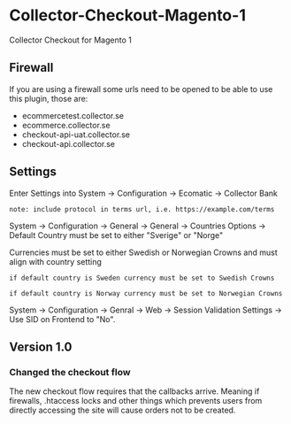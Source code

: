 # Collector-Checkout-Magento-1
Collector Checkout for Magento 1

## Firewall
If you are using a firewall some urls need to be opened to be able to use this plugin, those are:
* ecommercetest.collector.se
* ecommerce.collector.se
* checkout-api-uat.collector.se
* checkout-api.collector.se

## Settings
Enter Settings into System -> Configuration -> Ecomatic -> Collector Bank

	note: include protocol in terms url, i.e. https://example.com/terms
	
	
System -> Configuration -> General -> General -> Countries Options -> Default Country must be set to either "Sverige" or "Norge"


Currencies must be set to either Swedish or Norwegian Crowns and must align with country setting

	if default country is Sweden currency must be set to Swedish Crowns

	if default country is Norway currency must be set to Norwegian Crowns

	
System -> Configuration -> Genral -> Web -> Session Validation Settings -> Use SID on Frontend to "No".

## Version 1.0
### Changed the checkout flow
The new checkout flow requires that the callbacks arrive. 
Meaning if firewalls, .htaccess locks and other things which prevents users from directly accessing the site will cause orders not to be created.
